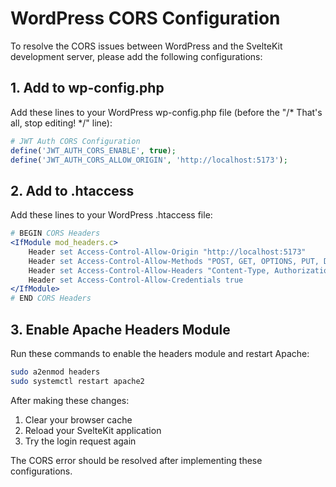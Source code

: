 # WordPress CORS Configuration

To resolve the CORS issues between WordPress and the SvelteKit development server, please add the following configurations:

## 1. Add to wp-config.php

Add these lines to your WordPress wp-config.php file (before the "/* That's all, stop editing! */" line):

```php
# JWT Auth CORS Configuration
define('JWT_AUTH_CORS_ENABLE', true);
define('JWT_AUTH_CORS_ALLOW_ORIGIN', 'http://localhost:5173');
```

## 2. Add to .htaccess

Add these lines to your WordPress .htaccess file:

```apache
# BEGIN CORS Headers
<IfModule mod_headers.c>
    Header set Access-Control-Allow-Origin "http://localhost:5173"
    Header set Access-Control-Allow-Methods "POST, GET, OPTIONS, PUT, DELETE"
    Header set Access-Control-Allow-Headers "Content-Type, Authorization"
    Header set Access-Control-Allow-Credentials true
</IfModule>
# END CORS Headers
```

## 3. Enable Apache Headers Module

Run these commands to enable the headers module and restart Apache:

```bash
sudo a2enmod headers
sudo systemctl restart apache2
```

After making these changes:
1. Clear your browser cache
2. Reload your SvelteKit application
3. Try the login request again

The CORS error should be resolved after implementing these configurations.